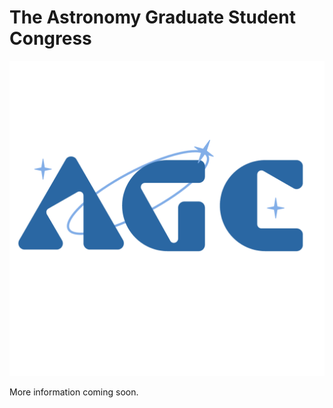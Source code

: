 # The Astronomy Graduate Student Congress

![logo for the astro grad congress](./AGC_logo.png)

More information coming soon. 